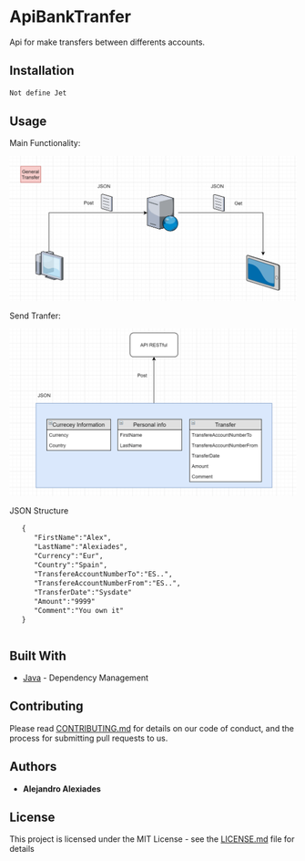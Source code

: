 # ApiBankTranfer
Api for make transfers between differents accounts.

## Installation



```bash
Not define Jet
```

## Usage

Main Functionality:

![alt text](https://github.com/Alexiades/ApiBankTranfer/blob/master/Readme_schemes/General%20Transfer.png)

Send Tranfer:

![alt text](https://github.com/Alexiades/ApiBankTranfer/blob/master/Readme_schemes/sendApi.png)

 JSON Structure

 ```
	{
	   "FirstName":"Alex",
	   "LastName":"Alexiades",
	   "Currency":"Eur",
	   "Country":"Spain",
	   "TransfereAccountNumberTo":"ES..",
	   "TransfereAccountNumberFrom":"ES..",
	   "TransferDate":"Sysdate"
       "Amount":"9999"
       "Comment":"You own it"
	}

```

```Java

```

## Built With

* [Java](https://maven.apache.org/) - Dependency Management

## Contributing

Please read [CONTRIBUTING.md](https://github.com/Alexiades/ApiBankTranfer/blob/master/CONTRIBUTING.md) for details on our code of conduct, and the process for submitting pull requests to us.

## Authors

* **Alejandro Alexiades**

## License

This project is licensed under the MIT License - see the [LICENSE.md](LICENSE.md) file for details
